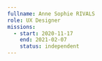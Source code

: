 ```yaml
---
fullname: Anne Sophie RIVALS
role: UX Designer
missions:
  - start: 2020-11-17
    end: 2021-02-07
    status: independent
---
```


